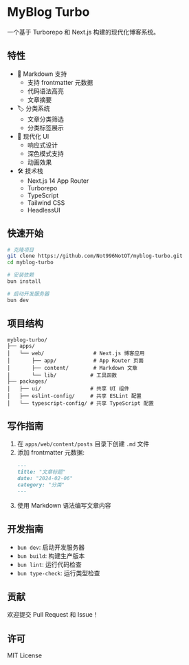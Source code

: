 # MyBlog Turbo

一个基于 Turborepo 和 Next.js 构建的现代化博客系统。

## 特性

- 📝 Markdown 支持
  - 支持 frontmatter 元数据
  - 代码语法高亮
  - 文章摘要
- 🏷️ 分类系统
  - 文章分类筛选
  - 分类标签展示
- 🎨 现代化 UI
  - 响应式设计
  - 深色模式支持
  - 动画效果
- 🛠️ 技术栈
  - Next.js 14 App Router
  - Turborepo
  - TypeScript
  - Tailwind CSS
  - HeadlessUI

## 快速开始

```bash
# 克隆项目
git clone https://github.com/Not996NotOT/myblog-turbo.git
cd myblog-turbo

# 安装依赖
bun install

# 启动开发服务器
bun dev
```

## 项目结构

```
myblog-turbo/
├── apps/
│   └── web/                # Next.js 博客应用
│       ├── app/            # App Router 页面
│       ├── content/        # Markdown 文章
│       └── lib/           # 工具函数
├── packages/
│   ├── ui/                # 共享 UI 组件
│   ├── eslint-config/     # 共享 ESLint 配置
│   └── typescript-config/ # 共享 TypeScript 配置
```

## 写作指南

1. 在 `apps/web/content/posts` 目录下创建 `.md` 文件
2. 添加 frontmatter 元数据:
   ```markdown
   ---
   title: "文章标题"
   date: "2024-02-06"
   category: "分类"
   ---
   ```
3. 使用 Markdown 语法编写文章内容

## 开发指南

- `bun dev`: 启动开发服务器
- `bun build`: 构建生产版本
- `bun lint`: 运行代码检查
- `bun type-check`: 运行类型检查

## 贡献

欢迎提交 Pull Request 和 Issue！

## 许可

MIT License
